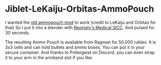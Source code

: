 # Jiblet-LeKaiju-Orbitas-AmmoPouch

I wanted the [old ammopouch mod](https://hub.sp-tarkov.com/files/file/320-le-kaiju-orbitas-ammopouch/) to work (credit to LeKaiju and Orbitas for that)
So I put it into a blender with [Revingly's Medical SICC](https://hub.sp-tarkov.com/files/file/270-medical-sicc-case-micc/).
And pulsed for 30 seconds.

The resulting Ammo Pouch is available from Ragman for 50,000 rubles.
It is 3x3 cells and can hold bullets and ammo boxes.
You can put it in your secure container. And thanks to Poltergeist on Discord, you can even strap it to your arm in the armband slot if you like.
